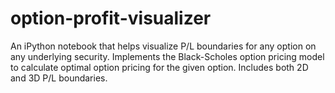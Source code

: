 # option-profit-visualizer
An iPython notebook that helps visualize P/L boundaries for any option on any underlying security. Implements the Black-Scholes option pricing model to calculate optimal option pricing for the given option. Includes both 2D and 3D P/L boundaries.
